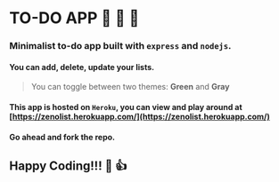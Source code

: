 # TO-DO APP :memo: :green_heart: :metal: 

### Minimalist to-do app built with `express` and `nodejs`.

#### You can add, delete, update your lists.

> You can toggle between two themes: 
> **Green** and **Gray**

#### This app is hosted on `Heroku`, you can view and play around at [https://zenolist.herokuapp.com/](https://zenolist.herokuapp.com/)

#### Go ahead and fork the repo.

## Happy Coding!!! :green_heart: :thumbsup:
